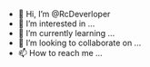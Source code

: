 - 👋 Hi, I’m @RcDeverloper
- 👀 I’m interested in ...
- 🌱 I’m currently learning ...
- 💞️ I’m looking to collaborate on ...
- 📫 How to reach me ...

<!---
RcDeverloper/RcDeverloper is a ✨ special ✨ repository because its `README.md` (this file) appears on your GitHub profile.
You can click the Preview link to take a look at your changes.
--->
